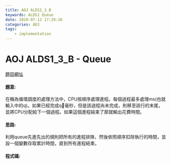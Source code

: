 ```yaml
---
title: AOJ ALDS1_3_B
keywords: ALDS1 Queue
date: 2020-07-12 17:29:26
categories: AOJ
tags:
    - implementation
---
```

# AOJ ALDS1_3_B - Queue
[題目網址](https://onlinejudge.u-aizu.ac.jp/courses/lesson/1/ALDS1/all/ALDS1_3_B)

#### 題意:
在稱為循環調度的處理方法中，CPU按順序處理進程。每個過程最多處理ms(也就輸入中的q)。如果已經完成q毫秒，但是該過程尚未完成，則移至該行的末尾，並將CPU分配給下一個過程。如果這個進程結束了那就輸出花費時間。
<!-- more -->
#### 思路:
利用queue先進先出的規則把所有的進程排隊，然後依照順序扣除執行的時間，並設一個變數存取累計時間，直到所有進程結束。

#### 程式碼:
<script src="https://gist.github.com/Daviswww/c107bef46c7fcda613c6628d2849004c.js"></script>